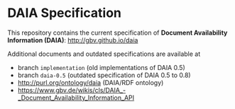 # DAIA Specification

This repository contains the current specification of **Document Availability
Information (DAIA)**: <http://gbv.github.io/daia>

Additional documents and outdated specifications are available at

* branch `implementation` (old implementations of DAIA 0.5)
* branch `daia-0.5` (outdated specification of DAIA 0.5 to 0.8)
* <http://purl.org/ontology/daia> (DAIA/RDF ontology)
* <https://www.gbv.de/wikis/cls/DAIA_-_Document_Availability_Information_API>

